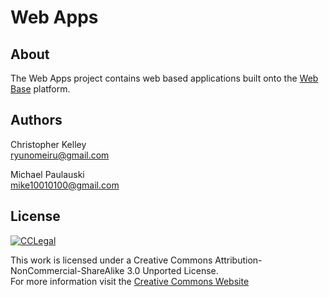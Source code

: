 Web Apps
==========

About
----------
The Web Apps project contains web based applications built onto the [Web Base] platform. 

Authors
--- 
Christopher Kelley<br/>
[ryunomeiru@gmail.com]

Michael Paulauski<br/>
[mike10010100@gmail.com]

License
----------
[![CCLegal](http://i.creativecommons.org/l/by-nc-sa/3.0/88x31.png "CC BY-NC-SA Legal Code")](http://creativecommons.org/licenses/by-nc-sa/3.0/legalcode "Creative Commons Attribution-NnCommercial-ShareAlike Legal Code")

This work is licensed under a Creative Commons Attribution-NonCommercial-ShareAlike 3.0 Unported License.<br/>
For more information visit the [Creative Commons Website]

[Creative Commons Website]:http://creativecommons.org/choose/ "Creative Commons Website"

[ryunomeiru@gmail.com]:(mailto:ryunomeiru@gmail.com)

[mike10010100@gmail.com]:(mailto:mike10010100@gmail.com)

[Web Base]:https://github.com/Ryu-chan/Web-Base
